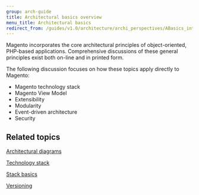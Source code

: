 ```yaml
---
group: arch-guide
title: Architectural basics overview
menu_title: Architectural basics
redirect_from: /guides/v1.0/architecture/archi_perspectives/ABasics_intro.html
---
```


Magento incorporates the core architectural principles of object-oriented, PHP-based applications. Comprehensive discussions of these general principles exist both on-line and in printed form.

The following discussion focuses on how these topics apply directly to Magento:

* Magento technology stack
* Magento View Model
* Extensibility
* Modularity
* Event-driven architecture
* Security

## Related topics

[Architectural diagrams]({{page.baseurl}}/architecture/archi_perspectives/arch_diagrams.html)

[Technology stack]({{page.baseurl}}/architecture/tech-stack.html)

[Stack basics]({{page.baseurl}}/architecture/tech-stack.html)

[Versioning]({{page.baseurl}}/architecture/versioning.html)
